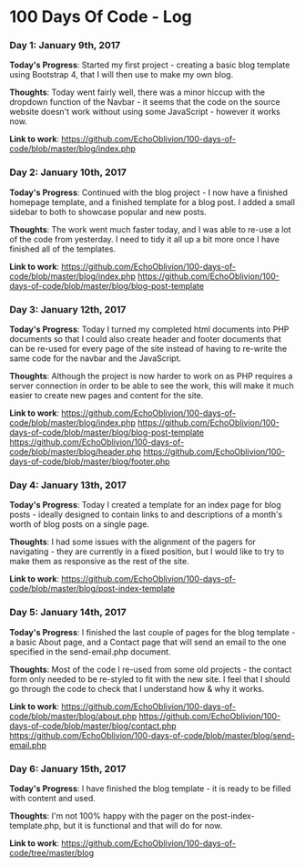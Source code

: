 # 100 Days Of Code - Log

### Day 1: January 9th, 2017

**Today's Progress**: Started my first project - creating a basic blog template using Bootstrap 4, that I will then use to make my own blog.

**Thoughts**: Today went fairly well, there was a minor hiccup with the dropdown function of the Navbar - it seems that the code on the source website doesn't work without using some JavaScript - however it works now.

**Link to work**: https://github.com/EchoOblivion/100-days-of-code/blob/master/blog/index.php

### Day 2: January 10th, 2017

**Today's Progress**: Continued with the blog project - I now have a finished homepage template, and a finished template for a blog post. I added a small sidebar to both to showcase popular and new posts.

**Thoughts**: The work went much faster today, and I was able to re-use a lot of the code from yesterday. I need to tidy it all up a bit more once I have finished all of the templates.

**Link to work**: https://github.com/EchoOblivion/100-days-of-code/blob/master/blog/index.php
                  https://github.com/EchoOblivion/100-days-of-code/blob/master/blog/blog-post-template

### Day 3: January 12th, 2017

**Today's Progress**: Today I turned my completed html documents into PHP documents so that I could also create header and footer documents that can be re-used for every page of the site instead of having to re-write the same code for the navbar and the JavaScript.

**Thoughts**: Although the project is now harder to work on as PHP requires a server connection in order to be able to see the work, this will make it much easier to create new pages and content for the site.

**Link to work**: https://github.com/EchoOblivion/100-days-of-code/blob/master/blog/index.php
                  https://github.com/EchoOblivion/100-days-of-code/blob/master/blog/blog-post-template
                  https://github.com/EchoOblivion/100-days-of-code/blob/master/blog/header.php
                  https://github.com/EchoOblivion/100-days-of-code/blob/master/blog/footer.php

### Day 4: January 13th, 2017

**Today's Progress**: Today I created a template for an index page for blog posts - ideally designed to contain links to and descriptions of a month's worth of blog posts on a single page.

**Thoughts**: I had some issues with the alignment of the pagers for navigating - they are currently in a fixed position, but I would like to try to make them as responsive as the rest of the site.

**Link to work**: https://github.com/EchoOblivion/100-days-of-code/blob/master/blog/post-index-template

### Day 5: January 14th, 2017

**Today's Progress**: I finished the last couple of pages for the blog template - a basic About page, and a Contact page that will send an email to the one specified in the send-email.php document.

**Thoughts**: Most of the code I re-used from some old projects - the contact form only needed to be re-styled to fit with the new site. I feel that I should go through the code to check that I understand how & why it works.

**Link to work**: https://github.com/EchoOblivion/100-days-of-code/blob/master/blog/about.php
                  https://github.com/EchoOblivion/100-days-of-code/blob/master/blog/contact.php
                  https://github.com/EchoOblivion/100-days-of-code/blob/master/blog/send-email.php

### Day 6: January 15th, 2017

**Today's Progress**: I have finished the blog template - it is ready to be filled with content and used.

**Thoughts**: I'm not 100% happy with the pager on the post-index-template.php, but it is functional and that will do for now.

**Link to work**: https://github.com/EchoOblivion/100-days-of-code/tree/master/blog
